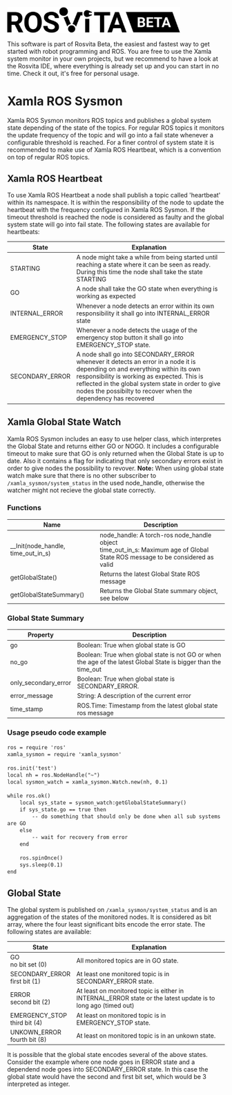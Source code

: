<img alt="Rosvita Beta Logo" src="./rosvita-beta.svg" width="400"/>

This software is part of Rosvita Beta, the easiest and fastest way to get started with robot programming and ROS. You are free to use the Xamla system monitor in your own projects, but we recommend to have a look at the Rosvita IDE, where everything is already set up and you can start in no time. Check it out, it's free for personal usage.

# Xamla ROS Sysmon

Xamla ROS Sysmon monitors ROS topics and publishes a global system state depending of the state of the topics. For regular ROS topics it monitors the update frequency of the topic and will go into a fail state whenever a configurable threshold is reached. For a finer control of system state it is recommended to make use of Xamla ROS Heartbeat, which is a convention on top of regular ROS topics.

## Xamla ROS Heartbeat
To use Xamla ROS Heartbeat a node shall publish a topic called 'heartbeat' within its namespace. It is within the responsibility of the node to update the heartbeat with the frequency configured in Xamla ROS Sysmon. If the timeout threshold is reached the node is considered as faulty and the global system state will go into fail state. The following states are available for heartbeats:

|State | Explanation |
|---|---|
|STARTING|A node might take a while from being started until reaching a state where it can be seen as ready. During this time the node shall take the state STARTING|
|GO | A node shall take the GO state when everything is working as expected |
|INTERNAL\_ERROR| Whenever a node detects an error within its own responsibility it shall go into INTERNAL\_ERROR state|
|EMERGENCY\_STOP| Whenever a node detects the usage of the emergency stop button it shall go into EMERGENCY\_STOP state.|
|SECONDARY\_ERROR| A node shall go into SECONDARY\_ERROR whenever it detects an error in a node it is depending on and everything within its own responsibility is working as expected. This is reflected in the global system state in order to give nodes the possibilty to recover when the dependency has recovered|

## Xamla Global State Watch
Xamla ROS Sysmon includes an easy to use helper class, which interpretes the Global State and returns either GO or NOGO. It includes a configurable timeout to make sure that GO is only returned when the Global State is up to date. Also it contains a flag for indicating that only secondary errors exist in order to give nodes the possibility to revover. **Note:** When using global state watch make sure that there is no other subscriber to `/xamla_sysmon/system_status` in the used node_handle, otherwise the watcher might not recieve the global state correctly.

### Functions
|Name|Description|
|---|---|
|__Init(node\_handle, time\_out\_in\_s)|node\_handle: A torch-ros node\_handle object <br/> time\_out\_in\_s: Maximum age of Global State ROS message to be considered as valid|
|getGlobalState()|Returns the latest Global State ROS message|
|getGlobalStateSummary()|Returns the Global State summary object, see below|

### Global State Summary
|Property|Description|
|---|---|
|go|Boolean: True when global state is GO|
|no_go|Boolean: True when global state is not GO or when the age of the latest Global State is bigger than the time\_out|
|only\_secondary\_error|Boolean: True when global state is SECONDARY_ERROR.|
|error\_message|String: A description of the current error|
|time_stamp|ROS.Time: Timestamp from the latest global state ros message |

### Usage pseudo code example
```
ros = require 'ros'
xamla_sysmon = require 'xamla_sysmon'

ros.init('test')
local nh = ros.NodeHandle("~")
local sysmon_watch = xamla_sysmon.Watch.new(nh, 0.1)

while ros.ok()
    local sys_state = sysmon_watch:getGlobalStateSummary()
    if sys_state.go == true then
        -- do something that should only be done when all sub systems are GO
    else
        -- wait for recovery from error
    end

    ros.spinOnce()
    sys.sleep(0.1)
end
```

## Global State
The global system is published on `/xamla_sysmon/system_status` and is an aggregation of the states of the monitored nodes. It is considered as bit array, where the four least significant bits encode the error state. The following states are available:

|State| Explanation|
|---|---|
|GO <br/> no bit set (0)|All monitored topics are in GO state.|
|SECONDARY\_ERROR <br /> first bit (1)|At least one monitored topic is in SECONDARY\_ERROR state. |
|ERROR <br /> second bit (2)|At least on monitored topic is either in INTERNAL_ERROR state or the latest update is to long ago (timed out)|
|EMERGENCY\_STOP <br /> third bit (4) | At least on monitored topic is in EMERGENCY_STOP state.|
|UNKOWN\_ERROR <br /> fourth bit (8)| At least on monitored topic is in an unkown state.|

It is possible that the global state encodes several of the above states. Consider the example where one node goes in ERROR state and a dependend node goes into SECONDARY_ERROR state. In this case the global state would have the second and first bit set, which would be 3 interpreted as integer.
